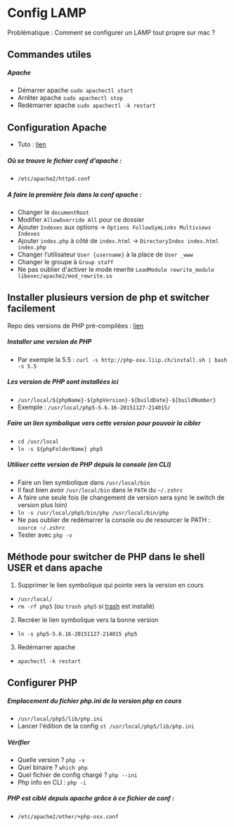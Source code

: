 # Config LAMP

Problématique : Comment se configurer un LAMP tout propre sur mac ?


## Commandes utiles

##### Apache
- Démarrer apache `sudo apachectl start`
- Arrêter apache `sudo apachectl stop`
- Redémarrer apache `sudo apachectl -k restart`


## Configuration Apache

- Tuto : [lien](http://getgrav.org/blog/mac-os-x-apache-setup-multiple-php-versions)

##### Où se trouve le fichier conf d'apache :
- `/etc/apache2/httpd.conf`

##### A faire la première fois dans la conf apache :
- Changer le `documentRoot`
- Modifier `AllowOverride All` pour ce dossier
- Ajouter `Indexes` aux options -> `Options FollowSymLinks Multiviews Indexes`
- Ajouter `index.php` à côté de `index.html` -> `DirectoryIndex index.html index.php`
- Changer l’utilisateur `User {username}` à la place de `User _www`
- Changer le groupe à `Group staff`
- Ne pas oublier d'activer le mode rewrite `LoadModule rewrite_module libexec/apache2/mod_rewrite.so`


## Installer plusieurs version de php et switcher facilement

Repo des versions de PHP pré-compilées : [lien](http://php-osx.liip.ch/)

##### Installer une version de PHP
- Par exemple la 5.5 : `curl -s http://php-osx.liip.ch/install.sh | bash -s 5.5`

##### Les version de PHP sont installées ici 
- `/usr/local/${phpName}-${phpVersion}-${buildDate}-${buildNumber}`
- Exemple : `/usr/local/php5-5.6.16-20151127-214015/`

##### Faire un lien symbolique vers cette version pour pouvoir la cibler
- `cd /usr/local`
- `ln -s ${phpFolderName} php5`

##### Utiliser cette version de PHP depuis la console (en CLI)
- Faire un lien symbolique dans `/usr/local/bin`
- Il faut bien avoir `/usr/local/bin` dans le `PATH` du `~/.zshrc`
- A faire une seule fois (le changement de version sera sync le switch de version plus loin)
- `ln -s /usr/local/php5/bin/php /usr/local/bin/php`
- Ne pas oublier de redémarrer la console ou de resourcer le PATH : `source ~/.zshrc`
- Tester avec `php -v`


## Méthode pour switcher de PHP dans le shell USER et dans apache

1. Supprimer le lien symbolique qui pointe vers la version en cours
- `/usr/local/`
- `rm -rf php5` (ou `trash php5` si [trash](http://hasseg.org/trash/) est installé)

2. Recréer le lien symbolique vers la bonne version
- `ln -s php5-5.6.16-20151127-214015 php5`

3. Redémarrer apache
- `apachectl -k restart`


## Configurer PHP

##### Emplacement du fichier php.ini de la version php en cours
- `/usr/local/php5/lib/php.ini`
- Lancer l'édition de la config `st /usr/local/php5/lib/php.ini`

##### Vérifier
- Quelle version ? `php -v`
- Quel binaire ? `which php`
- Quel fichier de config chargé ? `php --ini`
- Php info en CLI : `php -i`

##### PHP est ciblé depuis apache grâce à ce fichier de conf :
- `/etc/apache2/other/+php-osx.conf`

